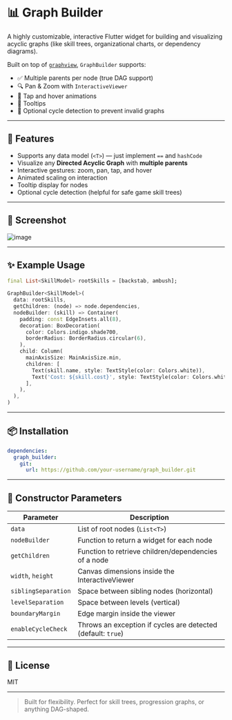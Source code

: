 # 📊 Graph Builder

A highly customizable, interactive Flutter widget for building and visualizing acyclic graphs (like skill trees, organizational charts, or dependency diagrams).

Built on top of [`graphview`](https://pub.dev/packages/graphview), `GraphBuilder` supports:
- ✅ Multiple parents per node (true DAG support)
- 🔍 Pan & Zoom with `InteractiveViewer`
- 🧠 Tap and hover animations
- 📌 Tooltips
- 🧯 Optional cycle detection to prevent invalid graphs

---

## 🚀 Features

- Supports any data model (`<T>`) — just implement `==` and `hashCode`
- Visualize any **Directed Acyclic Graph** with **multiple parents**
- Interactive gestures: zoom, pan, tap, and hover
- Animated scaling on interaction
- Tooltip display for nodes
- Optional cycle detection (helpful for safe game skill trees)

---

## 🚀 Screenshot

![image](https://github.com/user-attachments/assets/4160f912-4e57-4951-a7e3-fcbddf31ab69)


---

## ✨ Example Usage

```dart
final List<SkillModel> rootSkills = [backstab, ambush];

GraphBuilder<SkillModel>(
  data: rootSkills,
  getChildren: (node) => node.dependencies,
  nodeBuilder: (skill) => Container(
    padding: const EdgeInsets.all(8),
    decoration: BoxDecoration(
      color: Colors.indigo.shade700,
      borderRadius: BorderRadius.circular(6),
    ),
    child: Column(
      mainAxisSize: MainAxisSize.min,
      children: [
        Text(skill.name, style: TextStyle(color: Colors.white)),
        Text('Cost: ${skill.cost}', style: TextStyle(color: Colors.white70)),
      ],
    ),
  ),
)
```

---

## 📦 Installation

```yaml
dependencies:
  graph_builder:
    git:
      url: https://github.com/your-username/graph_builder.git
```

---

## 🔧 Constructor Parameters

| Parameter           | Description                                                                 |
|---------------------|-----------------------------------------------------------------------------|
| `data`              | List of root nodes (`List<T>`)                                              |
| `nodeBuilder`       | Function to return a widget for each node                                   |
| `getChildren`       | Function to retrieve children/dependencies of a node                        |
| `width`, `height`   | Canvas dimensions inside the InteractiveViewer                              |
| `siblingSeparation` | Space between sibling nodes (horizontal)                                    |
| `levelSeparation`   | Space between levels (vertical)                                             |
| `boundaryMargin`    | Edge margin inside the viewer                                               |
| `enableCycleCheck`  | Throws an exception if cycles are detected (default: `true`)                |

---

## 📘 License

MIT

---

> Built for flexibility. Perfect for skill trees, progression graphs, or anything DAG-shaped.
